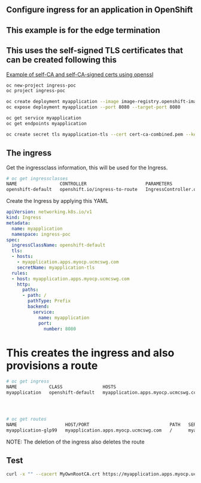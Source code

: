 ## Configure ingress for an application in OpenShift
## This example is for the edge termination

## This uses the self-signed TLS certificates that can be created following this

[Example of self-CA and self-CA-signed certs using openssl](openssl-ownca-selfsigned-certs_readme.md)

```bash
oc new-project ingress-poc
oc project ingress-poc

oc create deployment myapplication --image image-registry.openshift-image-registry.svc:5000/openshift/httpd:latest --replicas 3
oc expose deployment myapplication --port 8080 --target-port 8080

oc get service myapplication
oc get endpoints myapplication

oc create secret tls myapplication-tls --cert cert-ca-combined.pem --key apps.myocp.ucmcswg.com.key
```

## The ingress

Get the ingressclass information, this will be used for the Ingress.

```bash
# oc get ingressclasses
NAME                CONTROLLER                      PARAMETERS                                        AGE
openshift-default   openshift.io/ingress-to-route   IngressController.operator.openshift.io/default   99d
```

Create the Ingress by applying this YAML
```yaml
apiVersion: networking.k8s.io/v1
kind: Ingress
metadata:
  name: myapplication
  namespace: ingress-poc
spec:
  ingressClassName: openshift-default
  tls:
  - hosts:
    - myapplication.apps.myocp.ucmcswg.com
    secretName: myapplication-tls
  rules:
  - host: myapplication.apps.myocp.ucmcswg.com
    http:
      paths:
      - path: /
        pathType: Prefix
        backend:
          service:
            name: myapplication
            port:
              number: 8080
```


# This creates the ingress and also provisions a route

```bash
# oc get ingress
NAME            CLASS               HOSTS                                  ADDRESS                                     PORTS     AGE
myapplication   openshift-default   myapplication.apps.myocp.ucmcswg.com   router-default.apps.dbs-ocp07.ucmcswg.com   80, 443   9m51s




# oc get routes
NAME                  HOST/PORT                              PATH   SERVICES        PORT    TERMINATION     WILDCARD
myapplication-glp99   myapplication.apps.myocp.ucmcswg.com   /      myapplication   <all>   edge/Redirect   None
```

NOTE: The deletion of the ingress also deletes the route

## Test

```bash
curl -x "" --cacert MyOwnRootCA.crt https://myapplication.apps.myocp.ucmcswg.com
```


